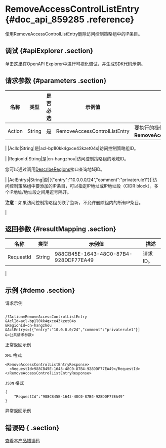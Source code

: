 # RemoveAccessControlListEntry {#doc_api_859285 .reference}

使用RemoveAccessControlListEntry删除访问控制策略组中的IP条目。

## 调试 {#apiExplorer .section}

单击[这里](https://api.aliyun.com/#product=Slb&api=RemoveAccessControlListEntry)在OpenAPI Explorer中进行可视化调试，并生成SDK代码示例。

## 请求参数 {#parameters .section}

|名称|类型|是否必选|示例值|描述|
|--|--|----|---|--|
|Action|String|是|RemoveAccessControlListEntry|要执行的操作，取值：**RemoveAccessControlListEntry**。

 |
|AclId|String|是|acl-bp1l0kk4gxce43kzet04s|访问控制策略组ID。

 |
|RegionId|String|是|cn-hangzhou|访问控制策略组的地域ID。

 您可以通过调用[DescribeRegions](~~27584~~)接口查询地域ID。

 |
|AclEntrys|String|否|\[\{"entry":"10.0.0.0/24","comment":"privaterule1"\}\]|访问控制策略组中要添加的IP条目，可以指定IP地址或IP地址段（CIDR block），多个IP地址/地址段之间用逗号隔开。

 **注意**：如果访问控制策略组关联了监听，不允许删除组内的所有IP条目。

 |

## 返回参数 {#resultMapping .section}

|名称|类型|示例值|描述|
|--|--|---|--|
|RequestId|String|988CB45E-1643-48C0-87B4-928DDF77EA49|请求ID。

 |

## 示例 {#demo .section}

请求示例

``` {#request_demo}

/?Action=RemoveAccessControlListEntry
&AclId=acl-bp1l0kk4gxce43kzet04s
&RegionId=cn-hangzhou
&AclEntrys=[{"entry":"10.0.0.0/24","comment":"privaterule1"}]
&<公共请求参数>

```

正常返回示例

`XML` 格式

``` {#xml_return_success_demo}
<RemoveAccessControlListEntryResponse>
  <RequestId>988CB45E-1643-48C0-87B4-928DDF77EA49</RequestId>
</RemoveAccessControlListEntryResponse>

```

`JSON` 格式

``` {#json_return_success_demo}
{
	"RequestId":"988CB45E-1643-48C0-87B4-928DDF77EA49"
}
```

异常返回示例

## 错误码 { .section}

[查看本产品错误码](https://error-center.aliyun.com/status/product/Slb)


